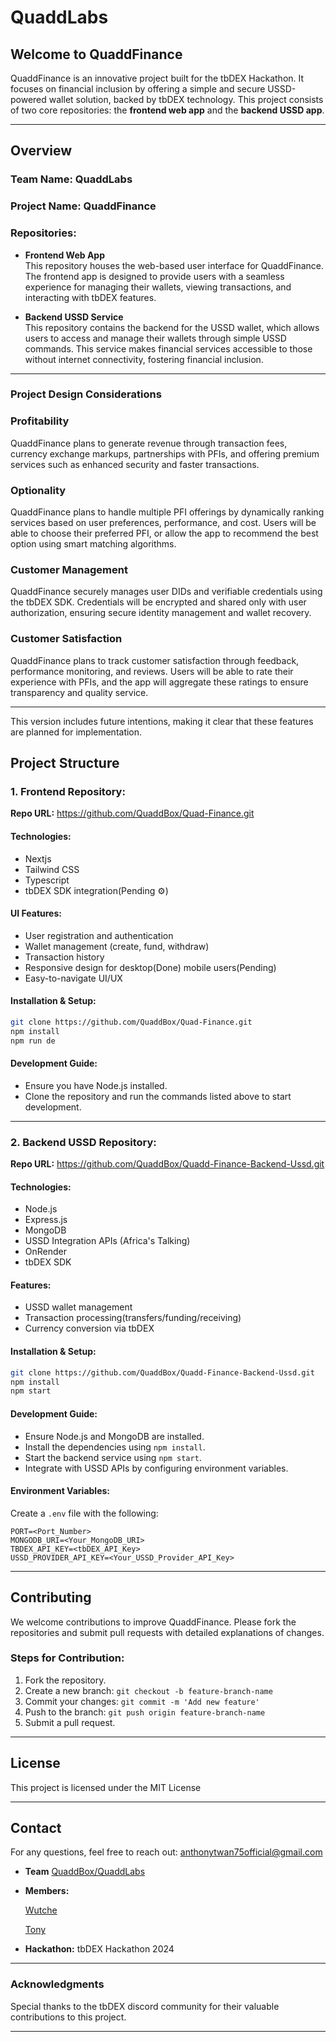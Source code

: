 

# QuaddLabs 

## Welcome to QuaddFinance

QuaddFinance is an innovative project built for the tbDEX Hackathon. It focuses on financial inclusion by offering a simple and secure USSD-powered wallet solution, backed by tbDEX technology. This project consists of two core repositories: the **frontend web app** and the **backend USSD app**.

---

## Overview

### **Team Name:** QuaddLabs  
### **Project Name:** QuaddFinance

### **Repositories:**

- **Frontend Web App**  
  This repository houses the web-based user interface for QuaddFinance. The frontend app is designed to provide users with a seamless experience for managing their wallets, viewing transactions, and interacting with tbDEX features.

- **Backend USSD Service**  
  This repository contains the backend for the USSD wallet, which allows users to access and manage their wallets through simple USSD commands. This service makes financial services accessible to those without internet connectivity, fostering financial inclusion.

---


### **Project Design Considerations**  

### **Profitability**  
QuaddFinance plans to generate revenue through transaction fees, currency exchange markups, partnerships with PFIs, and offering premium services such as enhanced security and faster transactions.

### **Optionality**  
QuaddFinance plans to handle multiple PFI offerings by dynamically ranking services based on user preferences, performance, and cost. Users will be able to choose their preferred PFI, or allow the app to recommend the best option using smart matching algorithms.

### **Customer Management**  
QuaddFinance securely manages user DIDs and verifiable credentials using the tbDEX SDK. Credentials will be encrypted and shared only with user authorization, ensuring secure identity management and wallet recovery.

### **Customer Satisfaction**  
QuaddFinance plans to track customer satisfaction through feedback, performance monitoring, and reviews. Users will be able to rate their experience with PFIs, and the app will aggregate these ratings to ensure transparency and quality service.

---

This version includes future intentions, making it clear that these features are planned for implementation.


## Project Structure

### **1. Frontend Repository:**
**Repo URL:** https://github.com/QuaddBox/Quad-Finance.git

#### **Technologies:**
- Nextjs
- Tailwind CSS
- Typescript
- tbDEX SDK integration(Pending ⚙)

#### **UI Features:**
- User registration and authentication
- Wallet management (create, fund, withdraw)
- Transaction history
- Responsive design for desktop(Done) mobile users(Pending)
- Easy-to-navigate UI/UX

#### **Installation & Setup:**
```bash
git clone https://github.com/QuaddBox/Quad-Finance.git
npm install
npm run de
```

#### **Development Guide:**
- Ensure you have Node.js installed.
- Clone the repository and run the commands listed above to start development.



---

### **2. Backend USSD Repository:**
**Repo URL:** https://github.com/QuaddBox/Quadd-Finance-Backend-Ussd.git

#### **Technologies:**
- Node.js
- Express.js
- MongoDB
- USSD Integration APIs (Africa's Talking)
- OnRender
- tbDEX SDK

#### **Features:**
- USSD wallet management
- Transaction processing(transfers/funding/receiving)
- Currency conversion via tbDEX


#### **Installation & Setup:**
```bash
git clone https://github.com/QuaddBox/Quadd-Finance-Backend-Ussd.git
npm install
npm start
```

#### **Development Guide:**
- Ensure Node.js and MongoDB are installed.
- Install the dependencies using `npm install`.
- Start the backend service using `npm start`.
- Integrate with USSD APIs by configuring environment variables.

#### **Environment Variables:**
Create a `.env` file with the following:
```
PORT=<Port_Number>
MONGODB_URI=<Your_MongoDB_URI>
TBDEX_API_KEY=<tbDEX_API_Key>
USSD_PROVIDER_API_KEY=<Your_USSD_Provider_API_Key>
```

---

## Contributing

We welcome contributions to improve QuaddFinance. Please fork the repositories and submit pull requests with detailed explanations of changes.

### **Steps for Contribution:**
1. Fork the repository.
2. Create a new branch: `git checkout -b feature-branch-name`
3. Commit your changes: `git commit -m 'Add new feature'`
4. Push to the branch: `git push origin feature-branch-name`
5. Submit a pull request.

---

## License

This project is licensed under the MIT License

---

## Contact

For any questions, feel free to reach out: anthonytwan75official@gmail.com

- **Team** [QuaddBox/QuaddLabs](https://github.com/QuaddBox)
- **Members:**

  <a href="https://github.com/Wutche">Wutche</a>

  <a href="https://github.com/Anthonyushie">Tony</a>

- **Hackathon:** tbDEX Hackathon 2024

---

### Acknowledgments

Special thanks to the tbDEX discord community for their valuable contributions to this project.

--- 


